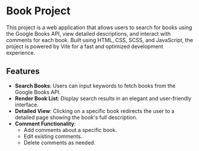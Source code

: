 # Book Project

This project is a web application that allows users to search for books using the Google Books API, view detailed descriptions, and interact with comments for each book.
Built using HTML, CSS, SCSS, and JavaScript, the project is powered by Vite for a fast and optimized development experience.

## Features

- **Search Books**: Users can input keywords to fetch books from the Google Books API.
- **Render Book List**: Display search results in an elegant and user-friendly interface.
- **Detailed View**: Clicking on a specific book redirects the user to a detailed page showing the book's full description.
- **Comment Functionality**:
  - Add comments about a specific book.
  - Edit existing comments.
  - Delete comments as needed.
